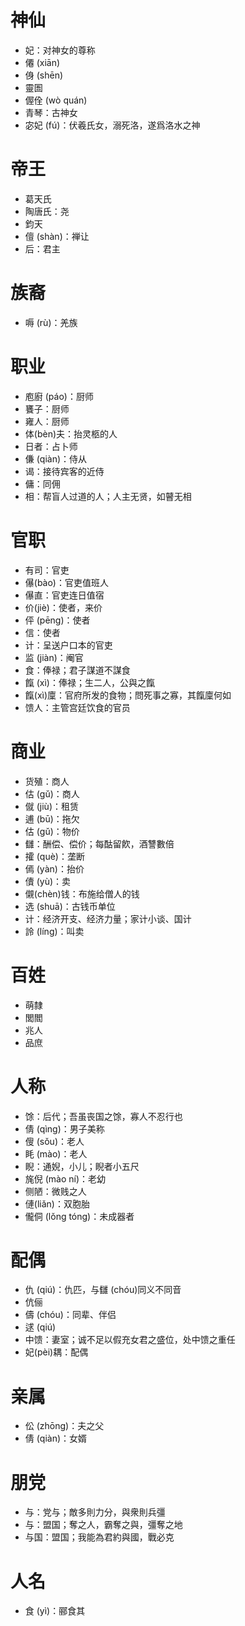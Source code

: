 # 神仙
* 妃：对神女的尊称
* 僊 (xiān)
* 㑗 (shēn)
* 靈圄
* 偓佺 (wò quán)
* 青琴：古神女
* 宓妃 (fú)：伏羲氏女，溺死洛，遂爲洛水之神

# 帝王
* 葛天氏
* 陶唐氏：尧
* 鈞天
* 儃 (shàn)：禅让
* 后：君主
# 族裔
* 嗕 (rù)：羌族
# 职业
* 庖廚 (páo)：厨师
* 饔子：厨师
* 雍人：厨师
* 体(bèn)夫：抬灵柩的人
* 日者：占卜师
* 傔 (qiàn)：侍从
* 谒：接待宾客的近侍
* 傭：同佣
* 相：帮盲人过道的人；人主无贤，如瞽无相
# 官职
* 有司：官吏
* 儤(bào)：官吏值班人
* 儤直：官吏连日值宿
* 价(jiè)：使者，来价
* 伻 (pēng)：使者
* 信：使者
* 计：呈送户口本的官吏
* 监 (jiàn)：阉官
* 食：俸禄；君子謀道不謀食
* 餼 (xì)：俸禄；生二人，公與之餼
* 餼(xì)廩：官府所发的食物；問死事之寡，其餼廩何如
* 馈人：主管宫廷饮食的官员
# 商业
* 货殖：商人
* 估 (gǔ)：商人
* 僦 (jiù)：租赁
* 逋 (bū)：拖欠
* 估 (gǔ)：物价
* 讎：酬偿、偿价；每酤留飮，酒讐數倍
* 攉 (què)：垄断
* 傿 (yàn)：抬价
* 儥 (yù)：卖
* 儭(chèn)钱：布施给僧人的钱
* 选 (shuā)：古钱币单位
* 计：经济开支、经济力量；家计小谈、国计
* 詅 (líng)：叫卖
# 百姓
* 萌隸
* 閭閻
* 兆人
* 品庶

# 人称
* 馀：后代；吾虽丧国之馀，寡人不忍行也
* 倩 (qìng)：男子美称
* 傁 (sǒu)：老人
* 眊 (mào)：老人
* 睨：通婗，小儿；睨者小五尺
* 旄倪 (mào ní)：老幼
* 侧陋：微贱之人
* 僆(liǎn)：双胞胎
* 儱侗 (lǒng tóng)：未成器者
# 配偶
* 仇 (qiú)：仇匹，与讎 (chóu)同义不同音
* 伉俪
* 儔 (chóu)：同辈、伴侣
* 逑 (qiú)
* 中馈：妻室；诚不足以假充女君之盛位，处中馈之重任
* 妃(pèi)耦：配偶
# 亲属
* 伀 (zhōng)：夫之父
* 倩 (qiàn)：女婿
# 朋党
* 与：党与；敵多則力分，與衆則兵彊
* 与：盟国；奪之人，霸奪之與，彊奪之地
* 与国：盟国；我能為君約與國，戰必克
# 人名
* 食 (yì)：郦食其
